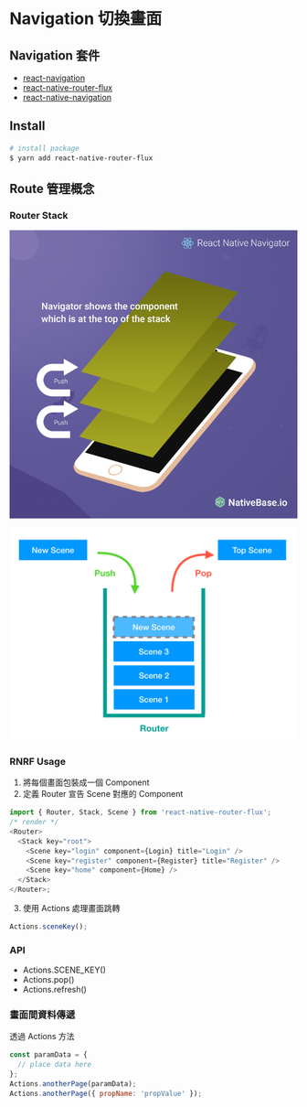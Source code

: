 # Navigation 切換畫面

## Navigation 套件

- [react-navigation](https://github.com/react-navigation/react-navigation)
- [react-native-router-flux](https://github.com/aksonov/react-native-router-flux)
- [react-native-navigation](https://github.com/wix/react-native-navigation)

## Install

```bash
# install package
$ yarn add react-native-router-flux
```

## Route 管理概念

### Router Stack

![route stack](./assets/route-stack.png)

![route stack flow](./assets/route-stack-flow.png)

### RNRF Usage

1.  將每個畫面包裝成一個 Component
2.  定義 Router
    宣告 Scene 對應的 Component

  ```javascript
  import { Router, Stack, Scene } from 'react-native-router-flux';
  /* render */
  <Router>
    <Stack key="root">
      <Scene key="login" component={Login} title="Login" />
      <Scene key="register" component={Register} title="Register" />
      <Scene key="home" component={Home} />
    </Stack>
  </Router>;
  ```

3.  使用 Actions 處理畫面跳轉

  ```javascript
  Actions.sceneKey();
  ```

### API

- Actions.SCENE_KEY()
- Actions.pop()
- Actions.refresh()

### 畫面間資料傳遞

透過 Actions 方法

```javascript
const paramData = {
  // place data here
};
Actions.anotherPage(paramData);
Actions.anotherPage({ propName: 'propValue' });
```
